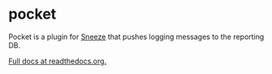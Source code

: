 pocket
======


Pocket is a plugin for [Sneeze](https://github.com/NYTimes/sneeze) that pushes logging messages to the reporting DB.

[Full docs at readthedocs.org.](http://pocket.readthedocs.org/)
